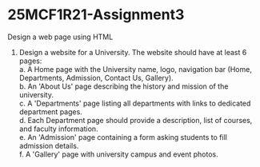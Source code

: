 # 25MCF1R21-Assignment3
Design a web page using HTML<br>
1. Design a website for a University. The website should have
at least 6 pages:<br>
a. A Home page with the University name, logo, navigation
bar (Home, Departments, Admission, Contact Us, Gallery).<br>
b. An 'About Us' page describing the history and mission of
the university.<br>
c. A 'Departments' page listing all departments with links to
dedicated department pages.<br>
d. Each Department page should provide a description, list of
courses, and faculty information.<br>
e. An 'Admission' page containing a form asking students to
fill admission details.<br>
f. A 'Gallery' page with university campus and event photos.
